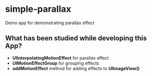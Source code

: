 # simple-parallax
Demo app for demonstrating parallax effect

[](parallax.gif)

## What has been studied while developing this App?
* **UIInterpolatingMotionEffect** for parallax effect
* **UIMotionEffectGroup** for grouping effects
* **addMotionEffect** method for adding effects to **UIImageView()**
